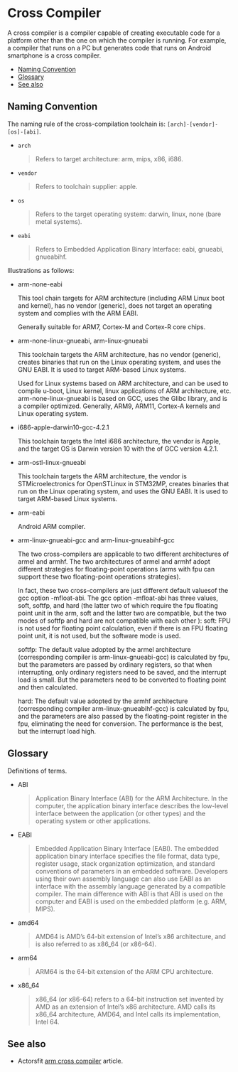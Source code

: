 # Cross Compiler

A cross compiler is a compiler capable of creating executable code for a platform other than the one on which the compiler is running. For example, a compiler that runs on a PC but generates code that runs on Android smartphone is a cross compiler.

- [Naming Convention](#naming-convention)
- [Glossary](#glossary)
- [See also](#see-also)

## Naming Convention

The naming rule of the cross-compilation toolchain is: `[arch]-[vendor]-[os]-[abi]`.

- `arch`
  > Refers to target architecture: arm, mips, x86, i686.

- `vendor`
  > Refers to toolchain supplier: apple.

- `os`
  > Refers to the target operating system: darwin, linux, none (bare metal systems).

- `eabi`
  > Refers to Embedded Application Binary Interface: eabi, gnueabi, gnueabihf.

Illustrations as follows:

- arm-none-eabi

  This tool chain targets for ARM architecture (including ARM Linux boot and kernel), has no vendor (generic), does not target an operating system and complies with the ARM EABI.
  
  Generally suitable for ARM7, Cortex-M and Cortex-R core chips.

- arm-none-linux-gnueabi, arm-linux-gnueabi

  This toolchain targets the ARM architecture, has no vendor (generic), creates binaries that run on the Linux operating system, and uses the GNU EABI. It is used to target ARM-based Linux systems.

  Used for Linux systems based on ARM architecture, and can be used to compile u-boot, Linux kernel, linux applications of ARM architecture, etc. arm-none-linux-gnueabi is based on GCC, uses the Glibc library, and is a compiler optimized. Generally, ARM9, ARM11, Cortex-A kernels and Linux operating system.

- i686-apple-darwin10-gcc-4.2.1

  This toolchain targets the Intel i686 architecture, the vendor is Apple, and the target OS is Darwin version 10 with the  of GCC version 4.2.1.

- arm-ostl-linux-gnueabi

  This toolchain targets the ARM architecture, the vendor is STMicroelectronics for OpenSTLinux in STM32MP, creates binaries that run on the Linux operating system, and uses the GNU EABI. It is used to target ARM-based Linux systems.

- arm-eabi

  Android  ARM compiler.

- arm-linux-gnueabi-gcc and arm-linux-gnueabihf-gcc

  The two cross-compilers are applicable to two different architectures of armel and armhf. The two architectures of armel and armhf adopt different strategies for floating-point operations (arms with fpu can support these two floating-point operations strategies).

  In fact, these two cross-compilers are just different default values ​​of the gcc option -mfloat-abi. The gcc option -mfloat-abi has three values, soft, softfp, and hard (the latter two of which require the fpu floating point unit in the arm, soft and the latter two are compatible, but the two modes of softfp and hard are not compatible with each other ): soft: FPU is not used for floating point calculation, even if there is an FPU floating point unit, it is not used, but the software mode is used.

  softfp: The default value adopted by the armel architecture (corresponding compiler is arm-linux-gnueabi-gcc) is calculated by fpu, but the parameters are passed by ordinary registers, so that when interrupting, only ordinary registers need to be saved, and the interrupt load is small. But the parameters need to be converted to floating point and then calculated.

  hard: The default value adopted by the armhf architecture (corresponding compiler arm-linux-gnueabihf-gcc) is calculated by fpu, and the parameters are also passed by the floating-point register in the fpu, eliminating the need for conversion. The performance is the best, but the interrupt load high.

## Glossary

Definitions of terms.

- ABI
  > Application Binary Interface (ABI) for the ARM Architecture. In the computer, the application binary interface describes the low-level interface between the application (or other types) and the operating system or other applications.

- EABI
  > Embedded Application Binary Interface (EABI). The embedded application binary interface specifies the file format, data type, register usage, stack organization optimization, and standard conventions of parameters in an embedded software. Developers using their own assembly language can also use EABI as an interface with the assembly language generated by a compatible compiler. The main difference with ABI is that ABI is used on the computer and EABI is used on the embedded platform (e.g. ARM, MIPS).

- amd64
  > AMD64 is AMD’s 64-bit extension of Intel’s x86 architecture, and is also referred to as x86_64 (or x86-64).

- arm64
  > ARM64 is the 64-bit extension of the ARM CPU architecture.

- x86_64
  > x86_64 (or x86-64) refers to a 64-bit instruction set invented by AMD as an extension of Intel’s x86 architecture. AMD calls its x86_64 architecture, AMD64, and Intel calls its implementation, Intel 64.

## See also

- Actorsfit [arm cross compiler](https://blog.actorsfit.com/a?ID=01700-1ce8edc2-d16c-4135-9abc-fd37ff641c25) article.
